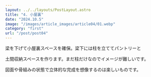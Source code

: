 ```yaml
---
layout: ../../layouts/PostLayout.astro
title: "4. 小屋裏"
date: "2024.10.5"
image: "/images/article_images/article04/01.webp"
category: "first"
url: "/post/post04"
---
```


梁を下げて小屋裏スペースを確保。梁下には柱を立ててパントリーと

土間収納スペースを作ります。まだ柱だけなのでイメージが難しいです。

図面や骨組みの状態で立体的な完成を想像するのは楽しいものです。

